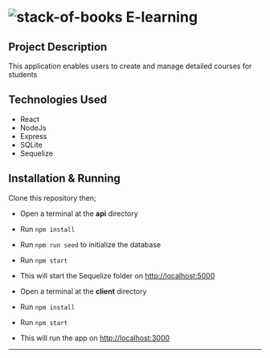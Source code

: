 # ![stack-of-books](https://github.com/user-attachments/assets/296ae683-6041-4bc0-b286-2b1a83276f19) E-learning


## Project Description

This application enables users to create and manage detailed courses for students

## Technologies Used

* React
* NodeJs
* Express
* SQLite
* Sequelize

## Installation & Running

Clone this repository then;

- Open a terminal at the **api** directory
- Run `npm install`
- Run `npm run seed` to initialize the database
- Run `npm start`
- This will start the Sequelize folder on [http://localhost:5000](http://localhost:5000)


- Open a terminal at the **client** directory
- Run `npm install`
- Run `npm start`
- This will run the app on [http://localhost:3000](http://localhost:3000)

---
